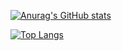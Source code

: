 [![Anurag's GitHub stats](https://github-readme-stats.vercel.app/api?username=cheezypotatoes&show_icons=true&theme=radica&hide_rank=truel)](https://github.com/anuraghazra/github-readme-stats&show_icons=true)


[![Top Langs](https://github-readme-stats.vercel.app/api/top-langs/?username=cheezypotatoes&layout=donut-vertical&theme=radical)](https://github.com/anuraghazra/github-readme-stats)
